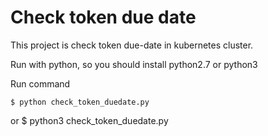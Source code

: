 # Check token due date

This project is check token due-date in kubernetes cluster.

Run with python, so you should install python2.7 or python3


Run command

    $ python check_token_duedate.py
or
    $ python3 check_token_duedate.py
